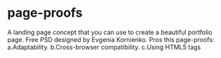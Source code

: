 # page-proofs
A landing page concept that you can use to create a beautiful portfolio page. Free PSD designed by Evgenia Kornienko.
Pros this page-proofs:
a.Adaptability.
b.Cross-browser compatibility.
c.Using HTML5 tags
